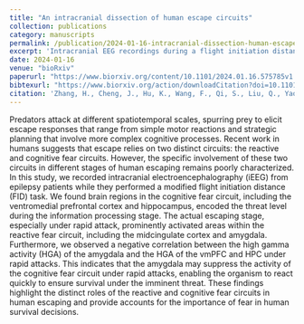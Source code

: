 ```yaml
---
title: "An intracranial dissection of human escape circuits"
collection: publications
category: manuscripts
permalink: /publication/2024-01-16-intracranial-dissection-human-escape-circuits
excerpt: 'Intracranial EEG recordings during a flight initiation distance task reveal distinct roles of reactive and cognitive fear circuits in human escape behavior.'
date: 2024-01-16
venue: "bioRxiv"
paperurl: "https://www.biorxiv.org/content/10.1101/2024.01.16.575785v1.full.pdf"
bibtexurl: "https://www.biorxiv.org/action/downloadCitation?doi=10.1101/2024.01.16.575785&format=bibtex"
citation: 'Zhang, H., Cheng, J., Hu, K., Wang, F., Qi, S., Liu, Q., Yao, Y., Mobbs, D., & Wu, H. (2024). "An intracranial dissection of human escape circuits." bioRxiv, 2024.01.16.575785.'
---
```

Predators attack at different spatiotemporal scales, spurring prey to elicit escape responses that range from simple motor reactions and strategic planning that involve more complex cognitive processes. Recent work in humans suggests that escape relies on two distinct circuits: the reactive and cognitive fear circuits. However, the specific involvement of these two circuits in different stages of human escaping remains poorly characterized. In this study, we recorded intracranial electroencephalography (iEEG) from epilepsy patients while they performed a modified flight initiation distance (FID) task. We found brain regions in the cognitive fear circuit, including the ventromedial prefrontal cortex and hippocampus, encoded the threat level during the information processing stage. The actual escaping stage, especially under rapid attack, prominently activated areas within the reactive fear circuit, including the midcingulate cortex and amygdala. Furthermore, we observed a negative correlation between the high gamma activity (HGA) of the amygdala and the HGA of the vmPFC and HPC under rapid attacks. This indicates that the amygdala may suppress the activity of the cognitive fear circuit under rapid attacks, enabling the organism to react quickly to ensure survival under the imminent threat. These findings highlight the distinct roles of the reactive and cognitive fear circuits in human escaping and provide accounts for the importance of fear in human survival decisions.
